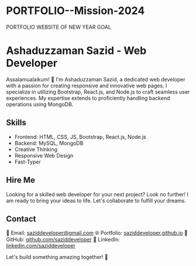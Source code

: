 # PORTFOLIO--Mission-2024
PORTFOLIO WEBSITE OF NEW YEAR GOAL

# Ashaduzzaman Sazid - Web Developer

Assalamualaikum! 👋 I'm Ashaduzzaman Sazid, a dedicated web developer with a passion for creating responsive and innovative web pages. I specialize in utilizing Bootstrap, React.js, and Node.js to craft seamless user experiences. My expertise extends to proficiently handling backend operations using MongoDB.

## Skills
- Frontend: HTML, CSS, JS, Bootstrap, React.js, Node.js
- Backend: MySQL, MongoDB
- Creative Thinking
- Responsive Web Design
- Fast-Typer

## Hire Me
Looking for a skilled web developer for your next project? Look no further! I am ready to bring your ideas to life. Let's collaborate to fulfill your dreams.

## Contact
📧 Email: [saziddeveloper@gmail.com](mailto:saziddeveloper@gmail.com)
🌐 Portfolio: [saziddeveloper.github.io](https://saziddeveloper.github.io)
🔗 GitHub: [github.com/saziddeveloper](https://github.com/saziddeveloper)
🔗 LinkedIn: [linkedin.com/saziddeveloper](https://www.linkedin.com/in/saziddeveloper)

Let's build something amazing together! 🚀
